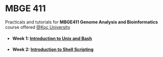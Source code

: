 # MBGE 411
Practicals and tutorials for **MBGE411 Genome Analysis and Bioinformatics** course offered [@Koç University](https://www.ku.edu.tr/en/)


- #### **Week 1:** [Introduction to Unix and Bash](https://github.com/iksaglam/MBGE_411/blob/main/Files/Unix_Bash.md)
- #### **Week 2:** [Introduction to Shell Scripting](https://github.com/iksaglam/MBGE_411/blob/main/Files/Shell_scripting.md)
